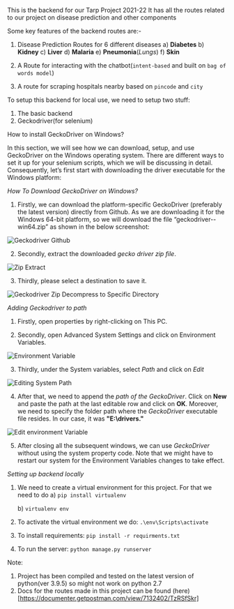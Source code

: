 This is the backend for our Tarp Project 2021-22
It has all the routes related to our project on disease prediction and other components

Some key features of the backend routes are:-

1) Disease Prediction Routes for 6 different diseases
    a) **Diabetes**
    b) **Kidney**
    c) **Liver**
    d) **Malaria**
    e) **Pneumonia**(*Lungs*)
    f) **Skin**

2) A Route for interacting with the chatbot(`intent-based` and built on `bag of words model`)

3) A route for scraping hospitals nearby based on `pincode` and `city`

To setup this backend for local use, we need to setup two stuff:

1) The basic backend
2) Geckodriver(for selenium)


How to install GeckoDriver on Windows?

In this section, we will see how we can download, setup, and use GeckoDriver on the Windows operating system. There are different ways to set it up for your selenium scripts, which we will be discussing in detail. Consequently, let’s first start with downloading the driver executable for the Windows platform:

*How To Download GeckoDriver on Windows?*
1. Firstly, we can download the platform-specific GeckoDriver (preferably the latest version) directly from Github. As we are downloading it for the Windows 64-bit platform, so we will download the file “geckodriver-<latest-version>-win64.zip” as shown in the below screenshot:

<img src="https://cdn-anlbg.nitrocdn.com/dKKErbUyoNysjatCgltCzbTJJilTMwLi/assets/static/optimized/rev-4b21c3b/wp-content/uploads/sites/1/nggallery/selenium-1/4-Downloading-GeckoDriver-from-Github.png" alt="Geckodriver Github" />

2. Secondly, extract the downloaded *gecko driver zip file*.

<img src="https://cdn-anlbg.nitrocdn.com/dKKErbUyoNysjatCgltCzbTJJilTMwLi/assets/static/optimized/rev-4b21c3b/wp-content/uploads/sites/1/nggallery/selenium-1/5-Extract-GeckoDriver-from-downloaded-ZIP.png" alt="Zip Extract" />

3. Thirdly, please select a destination to save it.

<img src="https://cdn-anlbg.nitrocdn.com/dKKErbUyoNysjatCgltCzbTJJilTMwLi/assets/static/optimized/rev-4b21c3b/wp-content/uploads/sites/1/nggallery/selenium-1/6-Save-GeckoDriver-to-the-specified-directory.png" alt="Geckodriver Zip Decompress to Specific Directory" />


*Adding Geckodriver to path*

1. Firstly, open properties by right-clicking on This PC.

2. Secondly, open Advanced System Settings and click on Environment Variables.

<img src="https://cdn-anlbg.nitrocdn.com/dKKErbUyoNysjatCgltCzbTJJilTMwLi/assets/static/optimized/rev-4b21c3b/wp-content/uploads/sites/1/nggallery/selenium-1/8-Opening-System-Environment-Variables.png" alt="Environment Variable" />

3. Thirdly, under the System variables, select *Path* and click on *Edit*

<img src="https://cdn-anlbg.nitrocdn.com/dKKErbUyoNysjatCgltCzbTJJilTMwLi/assets/static/optimized/rev-4b21c3b/wp-content/uploads/sites/1/nggallery/selenium-1/9-Editing-the-System-Path.png" alt="Editing System Path" />

4. After that, we need to append the *path of the GeckoDriver*. Click on **New** and paste the path at the last editable row and click on **OK**. Moreover, we need to specify the folder path where the *GeckoDriver* executable file resides. In our case, it was **"E:\drivers."**

<img src="https://cdn-anlbg.nitrocdn.com/dKKErbUyoNysjatCgltCzbTJJilTMwLi/assets/static/optimized/rev-4b21c3b/wp-content/uploads/sites/1/nggallery/selenium-1/10-Adding-Driver-Path-to-System-Variables.png" alt="Edit environment Variable" />

5. After closing all the subsequent windows, we can use *GeckoDriver* without using the system property code. Note that we might have to restart our system for the Environment Variables changes to take effect.

*Setting up backend locally*

1) We need to create a virtual environment for this project. For that we need to do
    a) `pip install virtualenv`
    
    b) `virtualenv env`
2) To activate the virtual environment we do: `.\env\Scripts\activate`
3) To install requirements: `pip install -r requirments.txt`
4) To run the server: `python manage.py runserver`

Note:

1) Project has been compiled and tested on the latest version of python(ver 3.9.5) so might not work on python 2.7
2) Docs for the routes made in this project can be found (here)[https://documenter.getpostman.com/view/7132402/TzRSfSkr]